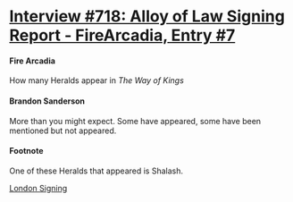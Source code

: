 # [Interview #718: Alloy of Law Signing Report - FireArcadia, Entry #7](https://www.theoryland.com/intvmain.php?i=718#7)

#### Fire Arcadia

How many Heralds appear in
*The Way of Kings*

#### Brandon Sanderson

More than you might expect. Some have appeared, some have been mentioned but not appeared.

#### Footnote

One of these Heralds that appeared is Shalash.

[London Signing](http://www.theoryland.com/intvmain.php?i=706#1)

